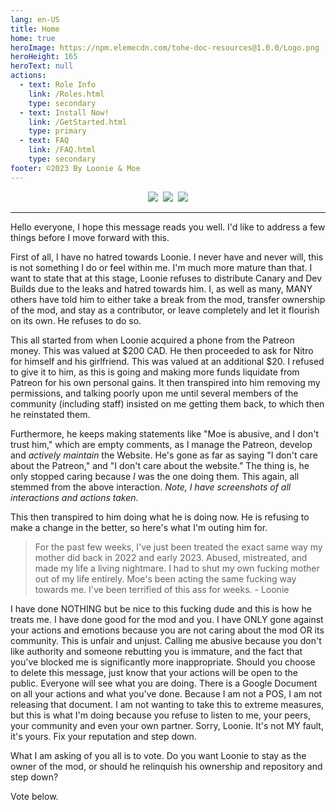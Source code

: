 ```yaml
---
lang: en-US
title: Home
home: true
heroImage: https://npm.elemecdn.com/tohe-doc-resources@1.0.0/Logo.png
heroHeight: 165
heroText: null
actions:
  - text: Role Info
    link: /Roles.html
    type: secondary
  - text: Install Now!
    link: /GetStarted.html
    type: primary
  - text: FAQ
    link: /FAQ.html
    type: secondary
footer: ©2023 By Loonie & Moe
---
```


<p align="center">
<a href="https://discord.gg/Te3tWGpGXB" target="_blank"><img src="https://img.shields.io/badge/Discord%20-%231DA1F2.svg?&style=for-the-badge&logo=discord&logoColor=white&color=5662f6"/></a>&nbsp;
<a href="https://github.com/Loonie-Toons/TOHE-Restored" target="_blank"><img src="https://img.shields.io/badge/Github%20-%231DA1F2.svg?&style=for-the-badge&logo=github&logoColor=white&color=181717"/></a>&nbsp;
<a href="https://www.patreon.com/TOHRE" target="_blank"><img src="https://img.shields.io/badge/Patreon-F96854?style=for-the-badge&logo=patreon&logoColor=white"/></a>
</p>

---

<p>Hello everyone, I hope this message reads you well. I'd like to address a few things before I move forward with this. 

First of all, I have no hatred towards Loonie. I never have and never will, this is not something I do or feel within me. I'm much more mature than that.
I want to state that at this stage, Loonie refuses to distribute Canary and Dev Builds due to the leaks and hatred towards him. I, as well as many, MANY others have told him to either take a break from the mod, transfer ownership of the mod, and stay as a contributor, or leave completely and let it flourish on its own. He refuses to do so. 

This all started from when Loonie acquired a phone from the Patreon money. This was valued at $200 CAD. He then proceeded to ask for Nitro for himself and his girlfriend. This was valued at an additional $20. I refused to give it to him, as this is going and making more funds liquidate from Patreon for his own personal gains. It then transpired into him removing my permissions, and talking poorly upon me until several members of the community (including staff) insisted on me getting them back, to which then he reinstated them.

Furthermore, he keeps making statements like "Moe is abusive, and I don't trust him," which are empty comments, as I manage the Patreon, develop and *actively maintain* the Website. He's gone as far as saying "I don't care about the Patreon," and "I don't care about the website." The thing is, he only stopped caring because *I* was the one doing them. This again, all stemmed from the above interaction. *Note, I have screenshots of all interactions and actions taken.*

This then transpired to him doing what he is doing now. He is refusing to make a change in the better, so here's what I'm outing him for. 

> For the past few weeks, I've just been treated the exact same way my mother did back in 2022 and early 2023.
> Abused, mistreated, and made my life a living nightmare.
> I had to shut my own fucking mother out of my life entirely.
> Moe's been acting the same fucking way towards me.
> I've been terrified of this ass for weeks.
\- Loonie 

I have done NOTHING but be nice to this fucking dude and this is how he treats me. I have done good for the mod and you. I have ONLY gone against your actions and emotions because you are not caring about the mod OR its community. This is unfair and unjust. Calling me abusive because you don't like authority and someone rebutting you is immature, and the fact that you've blocked me is significantly more inappropriate. Should you choose to delete this message, just know that your actions will be open to the public. Everyone will see what you are doing. There is a Google Document on all your actions and what you've done. Because I am not a POS, I am not releasing that document. I am not wanting to take this to extreme measures, but this is what I'm doing because you refuse to listen to me, your peers, your community and even your own partner. Sorry, Loonie. It's not MY fault, it's yours. Fix your reputation and step down.

What I am asking of you all is to vote. Do you want Loonie to stay as the owner of the mod, or should he relinquish his ownership and repository and step down? 

Vote below.</p>
